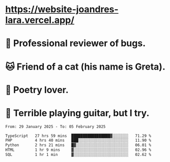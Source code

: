 # https://website-joandres-lara.vercel.app/
# 🐛 Professional reviewer of bugs.
# 🐱 Friend of a cat (his name is Greta).
# 📜 Poetry lover.
# 🎸 Terrible playing guitar, but I try.

<!--START_SECTION:waka-->

```txt
From: 29 January 2025 - To: 05 February 2025

TypeScript   27 hrs 59 mins  █████████████████▓░░░░░░░   71.29 %
PHP          4 hrs 40 mins   ███░░░░░░░░░░░░░░░░░░░░░░   11.90 %
Python       2 hrs 21 mins   █▓░░░░░░░░░░░░░░░░░░░░░░░   06.01 %
HTML         1 hr 9 mins     ▓░░░░░░░░░░░░░░░░░░░░░░░░   02.96 %
SQL          1 hr 1 min      ▓░░░░░░░░░░░░░░░░░░░░░░░░   02.62 %
```

<!--END_SECTION:waka-->
